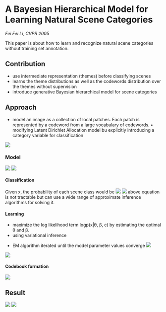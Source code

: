 A Bayesian Hierarchical Model for Learning Natural Scene Categories
===
*Fei Fei Li, CVPR 2005*

This paper is about how to learn and recognize natural scene categories without training set annotation. 

## Contribution
- use intermediate representation (themes) before classifying scenes
- learns the theme distributions as well as the codewords distribution over the themes without supervision
- introduce generative Bayesian hierarchical model for scene categories

## Approach
- model an image as a collection of local patches. Each patch is represented by a codeword from a large vocabulary of codewords.
• modifying Latent Dirichlet Allocation model bu explicitly introducing a category variable for classification 

![](https://i.imgur.com/MHRGEyZ.png)

### Model
![](https://i.imgur.com/07YN1Y8.png)
![](https://i.imgur.com/EHkceH3.png)


#### Classification
Given x, the probability of each scene class would be
![](https://i.imgur.com/SyhqzJn.png)
![](https://i.imgur.com/c0ok112.png)
above equation is not tractable but can use a wide range of approximate inference algorithms for solving it.

#### Learning
- maximize the log likelihood term logp(x|θ, β, c) by estimating the optimal θ and β.
- using variational inference
* EM algorithm 
iterated until the model parameter values converge
![](https://i.imgur.com/4zy2lNy.png)

![](https://i.imgur.com/23RLz5G.png)

#### Codebook formation
![](https://i.imgur.com/bv7FfdY.png)

## Result
![](https://i.imgur.com/i2A5R1b.png)
![](https://i.imgur.com/N7kVX3v.png)

